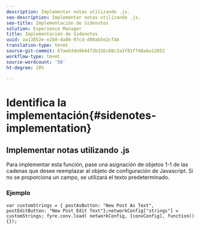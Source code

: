 ```yaml
---
description: Implementar notas utilizando .js.
seo-description: Implementar notas utilizando .js.
seo-title: Implementación de Sidenotes
solution: Experience Manager
title: Implementación de Sidenotes
uuid: aa13852e-e2b0-4a86-97cd-d08ab5e2cfab
translation-type: tm+mt
source-git-commit: 67aeb3de964473b326c88c3a3f81ff48a6a12652
workflow-type: tm+mt
source-wordcount: '56'
ht-degree: 28%

---
```



# Identifica la implementación{#sidenotes-implementation}

## Implementar notas utilizando .js

Para implementar esta función, pase una asignación de objetos 1-1 de las cadenas que desee reemplazar al objeto de configuración de Javascript. Si no se proporciona un campo, se utilizará el texto predeterminado.

### Ejemplo

```
var customStrings = { postAsButton: "New Post As Text", postEditButton: "New Post Edit Text"};networkConfig["strings"] = customStrings; fyre.conv.load( networkConfig, [convConfig], function(){});
```
